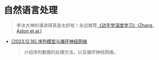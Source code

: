 # 自然语言处理

> 李沐大神的课讲得真是太好啦！永远推荐[《动手学深度学习》(Zhang, Aston et al.)](https://zh.d2l.ai/index.html)

* [[2023.12.16] 序列模型与循环神经网络](public_docs/deeplearning/循环神经网络.md)

  > 介绍序列数据的处理方法，以及循环神经网络。

  

